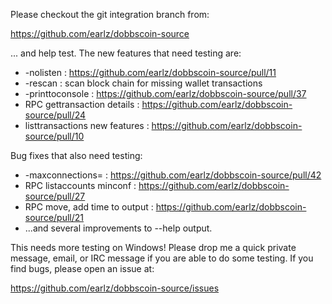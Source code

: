 Please checkout the git integration branch from:

https://github.com/earlz/dobbscoin-source

... and help test.  The new features that need testing are:

* -nolisten : https://github.com/earlz/dobbscoin-source/pull/11
* -rescan : scan block chain for missing wallet transactions
* -printtoconsole : https://github.com/earlz/dobbscoin-source/pull/37
* RPC gettransaction details : https://github.com/earlz/dobbscoin-source/pull/24
* listtransactions new features : https://github.com/earlz/dobbscoin-source/pull/10

Bug fixes that also need testing:

* -maxconnections= : https://github.com/earlz/dobbscoin-source/pull/42
* RPC listaccounts minconf : https://github.com/earlz/dobbscoin-source/pull/27
* RPC move, add time to output : https://github.com/earlz/dobbscoin-source/pull/21
* ...and several improvements to --help output.

This needs more testing on Windows!  Please drop me a quick private message, email, or IRC message if you are able to do some testing.  If you find bugs, please open an issue at:

https://github.com/earlz/dobbscoin-source/issues
